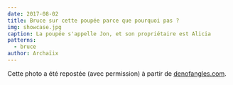 ```yaml
---
date: 2017-08-02
title: Bruce sur cette poupée parce que pourquoi pas ?
img: showcase.jpg
caption: La poupée s'appelle Jon, et son propriétaire est Alicia
patterns:
  - bruce
author: Archaïix
---
```


Cette photo a été repostée (avec permission) à partir de [denofangles.com](https://denofangels.com/posts/12259581/).
